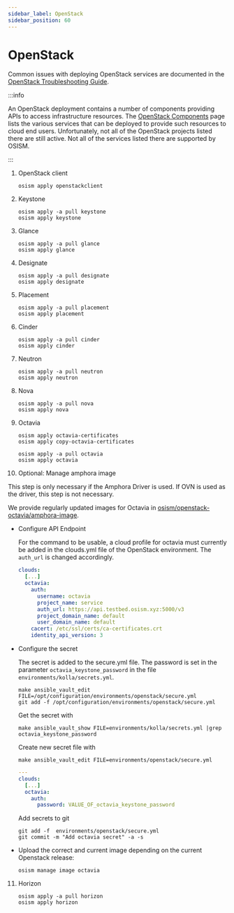 ```yaml
---
sidebar_label: OpenStack
sidebar_position: 60
---
```


# OpenStack

Common issues with deploying OpenStack services are documented in the
[OpenStack Troubleshooting Guide](../../troubleshooting-guide/openstack.md).

:::info

An OpenStack deployment contains a number of components providing APIs to access infrastructure resources.
The [OpenStack Components](https://www.openstack.org/software/project-navigator/openstack-components#openstack-services)
page lists the various services that can be deployed to provide such resources to cloud end users.
Unfortunately, not all of the OpenStack projects listed there are still active.
Not all of the services listed there are supported by OSISM.

:::

1. OpenStack client

   ```
   osism apply openstackclient
   ```

2. Keystone

   ```
   osism apply -a pull keystone
   osism apply keystone
   ```

3. Glance

   ```
   osism apply -a pull glance
   osism apply glance
   ```

4. Designate

   ```
   osism apply -a pull designate
   osism apply designate
   ```

5. Placement

   ```
   osism apply -a pull placement
   osism apply placement
   ```

6. Cinder

   ```
   osism apply -a pull cinder
   osism apply cinder
   ```

7. Neutron

   ```
   osism apply -a pull neutron
   osism apply neutron
   ```

8. Nova

   ```
   osism apply -a pull nova
   osism apply nova
   ```

9. Octavia

   ```
   osism apply octavia-certificates
   osism apply copy-octavia-certificates
   ```

   ```
   osism apply -a pull octavia
   osism apply octavia
   ```

10. Optional: Manage amphora image

   This step is only necessary if the Amphora Driver is used. If OVN is used as the driver,
   this step is not necessary.

   We provide regularly updated images for Octavia in
   [osism/openstack-octavia/amphora-image](https://github.com/osism/openstack-octavia-amphora-image).

   * Configure API Endpoint

     For the command to be usable, a cloud profile for octavia must currently be added in the
     clouds.yml file of the OpenStack environment. The `auth_url` is changed accordingly.

     ```yaml title="environments/openstack/clouds.yml"
     clouds:
       [...]
       octavia:
         auth:
           username: octavia
           project_name: service
           auth_url: https://api.testbed.osism.xyz:5000/v3
           project_domain_name: default
           user_domain_name: default
         cacert: /etc/ssl/certs/ca-certificates.crt
         identity_api_version: 3
     ```

  * Configure the secret

    The secret is added to the secure.yml file. The password is set in the parameter
    `octavia_keystone_password` in the file `environments/kolla/secrets.yml`.
    ```
    make ansible_vault_edit FILE=/opt/configuration/environments/openstack/secure.yml
    git add -f /opt/configuration/environments/openstack/secure.yml
    ```

    Get the secret with
    ```
    make ansible_vault_show FILE=environments/kolla/secrets.yml |grep octavia_keystone_password
    ```

    Create new secret file with
    ```
    make ansible_vault_edit FILE=environments/openstack/secure.yml
    ```

    ```yaml title="environments/openstack/secure.yml"
    ---
    clouds:
      [...]
      octavia:
        auth:
          password: VALUE_OF_octavia_keystone_password
    ```

    Add secrets to git
    ```
    git add -f  environments/openstack/secure.yml
    git commit -m "Add octavia secret" -a -s
    ```

  * Upload the correct and current image depending on the current Openstack release:

    ```
    osism manage image octavia
    ```

11. Horizon

    ```
    osism apply -a pull horizon
    osism apply horizon
    ```
